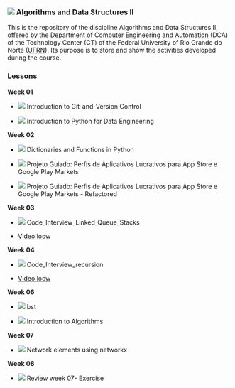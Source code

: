 ### ![](https://em-content.zobj.net/thumbs/72/google/350/woman-technologist_1f469-200d-1f4bb.png)   Algorithms and Data Structures II


This is the repository of the discipline Algorithms and Data Structures II, offered by the Department of Computer Engineering and Automation (DCA) of the Technology Center (CT) of the Federal University of Rio Grande do Norte ([UFRN](https://ufrn.br/)). Its purpose is to store and show the activities developed during the course.
### Lessons
**Week 01**
  - [![](https://img.shields.io/badge/certificate-dataquest-blueviolet)](https://github.com/mairabrito/data_structure_ii/blob/main/lessons/week_01/Introduction-to-Git-and-Version-Control.pdf) Introduction to Git-and-Version Control
  
  - [![](https://img.shields.io/badge/certificate-dataquest-blueviolet)](https://github.com/mairabrito/data_structure_ii/blob/main/lessons/week_01/Introduction-to-Python-for-Data-Engineering.pdf) Introduction to Python for Data Engineering
  
**Week 02**
  - [![](https://img.shields.io/badge/certificate-dataquest-blueviolet)](https://github.com/mairabrito/data_structure_ii/blob/main/lessons/week_02/Dictionaries-and-Functions-in-Python.pdf) Dictionaries and Functions in Python
   
 - [![](https://img.shields.io/badge/Notebook-613e27)](https://github.com/mairabrito/data_structure_ii/blob/main/lessons/week_02/analise_dados_aplicativos_moveis.ipynb)  Projeto Guiado: Perfis de Aplicativos Lucrativos para App Store e Google Play Markets
   
 - [![](https://img.shields.io/badge/Notebook-613e27)](https://github.com/mairabrito/data_structure_ii/blob/main/lessons/week_02/analise_dados_aplicativos_moveis_refatorado.ipynb)  Projeto Guiado: Perfis de Aplicativos Lucrativos para App Store e Google Play Markets - Refactored
   
 **Week 03**
 - [![](https://img.shields.io/badge/Notebook-613e27)](https://github.com/mairabrito/data_structure_ii/blob/main/lessons/week_03/Code_Interview_Linked_Queue_Stacks.ipynb) Code_Interview_Linked_Queue_Stacks

 - [Video loow](https://www.loom.com/share/80b9bd0130d340c8bba71075267de1b9)

 **Week 04**
- [![](https://img.shields.io/badge/Notebook-613e27)](https://github.com/mairabrito/data_structure_ii/blob/main/lessons/week_04/Code_Interview_recursion.ipynb) Code_Interview_recursion

- [Video loow](https://www.loom.com/share/31feb679afd94e6d871575c12200a606)

**Week 06**
- [![](https://img.shields.io/badge/Notebook-613e27)](https://github.com/mairabrito/data_structure_ii/blob/main/lessons/week_06/Week_06_bst.ipynb) bst

- [![](https://img.shields.io/badge/certificate-dataquest-blueviolet)](https://github.com/mairabrito/data_structure_ii/blob/main/lessons/week_06/Introduction_to_algorithms.pdf) Introduction to Algorithms

**Week 07**
- [![](https://img.shields.io/badge/Notebook-613e27)](https://github.com/mairabrito/data_structure_ii/blob/main/lessons/week_07/Network_Elements.ipynb) Network elements using networkx

**Week 08**
- [![](https://img.shields.io/badge/Notebook-613e27)](https://github.com/mairabrito/data_structure_ii/blob/main/lessons/week_08/exercise.ipynb) Review week 07- Exercise

